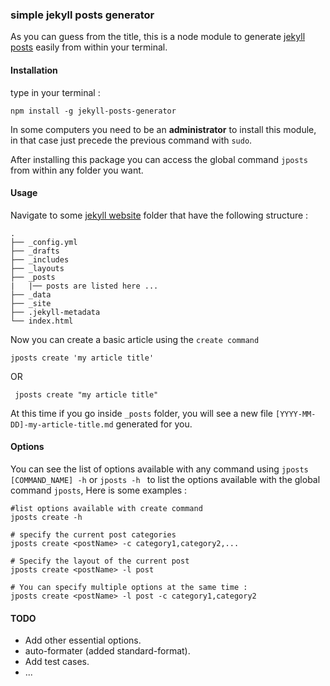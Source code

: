 ### simple jekyll posts generator
As you can guess from the title, this is a node module to generate [jekyll posts](http://jekyllrb.com/)  easily from within your terminal.

#### Installation
type in your terminal :
```
npm install -g jekyll-posts-generator
```
In some computers you need to be an **administrator** to install this module, in that case 
just precede the previous command with ``sudo``.

After installing this package you can access the global command ``jposts`` from within any folder you want.

#### Usage
Navigate to some [jekyll website](http://jekyllrb.com/) folder that have the following structure :
```
.
├── _config.yml
├── _drafts
├── _includes
├── _layouts
├── _posts
|   |── posts are listed here ...
├── _data
├── _site
├── .jekyll-metadata
└── index.html
```

Now you can create a basic article using the ``create command``

```
jposts create 'my article title'
```
OR
```
 jposts create "my article title"
```

At this time if you go inside ``_posts`` folder, you will see a new file ``[YYYY-MM-DD]-my-article-title.md`` generated for you.
#### Options
You can see the list of options available with any command using
``jposts [COMMAND_NAME] -h`` or ``jposts -h `` to list the options available with the global command ``jposts``,
Here is some examples :
```
#list options available with create command
jposts create -h

# specify the current post categories
jposts create <postName> -c category1,category2,...

# Specify the layout of the current post
jposts create <postName> -l post

# You can specify multiple options at the same time :
jposts create <postName> -l post -c category1,category2
```
#### TODO
* Add other essential options.
* auto-formater (added standard-format).
* Add test cases.
* ...
